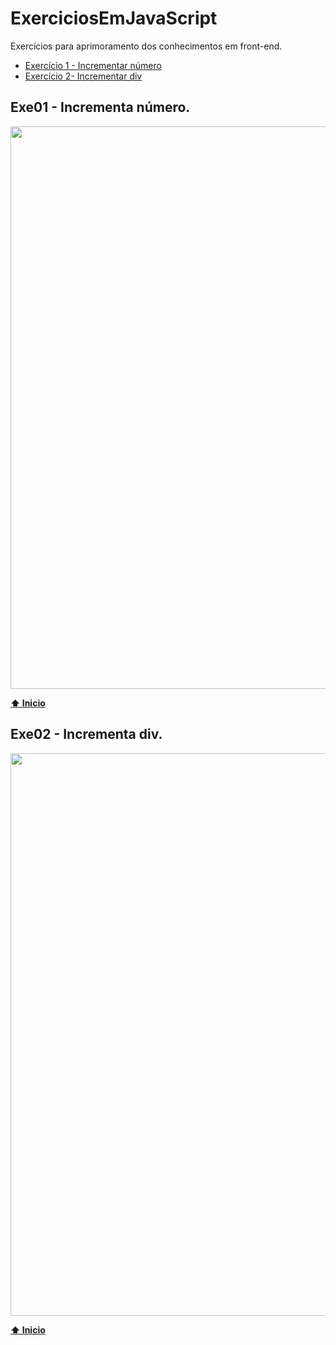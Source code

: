 # ExerciciosEmJavaScript
Exercícios para aprimoramento dos conhecimentos em front-end.

* [Exercício 1 - Incrementar número](#Exe01-Incrementa-número)
* [Exercício 2- Incrementar div](#Exe02-Incrementa-div)


## Exe01 - Incrementa número.
  <img src="Imagens e gifs dos exercícios/Exe01.gif" width="900">
  
**[⬆ Inicio](#ExerciciosEmJavaScript)**


## Exe02 - Incrementa div.
  <img src="Imagens e gifs dos exercícios/Exe02.gif" width="900">
  
**[⬆ Inicio](#ExerciciosEmJavaScript)**

